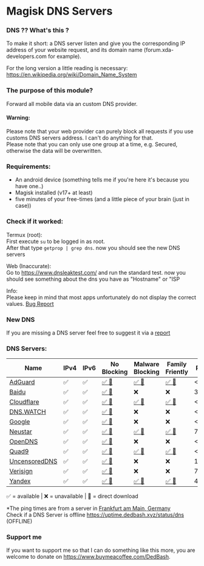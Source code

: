 # Magisk DNS Servers

### DNS ?? What's this ?

To make it short: a DNS server listen and give you the corresponding IP address of your website request, and its domain name (forum.xda-developers.com for example).

For the long version a little reading is necessary: https://en.wikipedia.org/wiki/Domain_Name_System

### The purpose of this module?
Forward all mobile data via an custom DNS provider. 


#### Warning:

Please note that your web provider can purely block all requests if you use customs DNS servers address. I can't do anything for that.<br>
Please note that you can only use one group at a time, e.g. Secured, otherwise the data will be overwritten. 

### Requirements:
- An android device (something tells me if you're here it's because you have one..)
- Magisk installed (v17+ at least)
- five minutes of your free-times (and a little piece of your brain (just in case))


### Check if it worked:
Termux (root):<br>
First execute `su` to be logged in as root.<br>
After that type `getprop | grep dns`. now you should see the new DNS servers

Web (Inaccurate):<br>
Go to https://www.dnsleaktest.com/ and run the standard test. now you should see something about the dns you have as "Hostname" or "ISP

Info:<br>
Please keep in mind that most apps unfortunately do not display the correct values. <a href="https://github.com/DedBash/Magisk-DNS-Servers/issues/1#issuecomment-1387693408">Bug Report</a>


### New DNS
If you are missing a DNS server feel free to suggest it via a <a href="https://github.com/DedBash/Magisk-DNS-Servers/issues/new/choose">report</a>


### DNS Servers:
| Name | IPv4 | IPv6 | No Blocking | Malware Blocking | Family Friently | Ping* | 
|--|--|--|--|--|--|--|
| <a href="https://adguard-dns.io/">AdGuard</a> | ✅ | ✅ | <a href="https://github.com/DedBash/Magisk-DNS-Servers/releases/download/Upload_All_v102/AdGuardDNS4Magisk.zip">✅ 🔗</a> | <a href="https://github.com/DedBash/Magisk-DNS-Servers/releases/download/Upload_All_v102/AdGuardDNS4Magisk-NF.zip">✅ 🔗</a> | <a href="https://github.com/DedBash/Magisk-DNS-Servers/releases/download/Upload_All_v102/AdGuardDNS4Magisk-Family.zip">✅ 🔗</a> | <1ms | 
| <a href="https://dudns.baidu.com/">Baidu</a> | ✅ | ✅ | <a href="https://github.com/DedBash/Magisk-DNS-Servers/releases/download/Upload_All_v102/BaiduDNS4Magisk.zip">✅ 🔗</a> | ❌ | ❌ | 312ms | 
| <a href="https://1.1.1.1/">Cloudflare</a> | ✅ | ✅ | <a href="https://github.com/DedBash/Magisk-DNS-Servers/releases/download/Upload_All_v102/CloudflareDNS4Magisk.zip">✅ 🔗</a> | <a href="https://github.com/DedBash/Magisk-DNS-Servers/releases/download/Upload_All_v102/CloudflareDNS4Magisk-Malware.zip">✅ 🔗</a> | <a href="https://github.com/DedBash/Magisk-DNS-Servers/releases/download/Upload_All_v102/CloudflareDNS4Magisk-Family.zip">✅ 🔗</a> | <1ms |
| <a href="https://dns.watch/">DNS.WATCH</a> | ✅ | ✅ | <a href="https://github.com/DedBash/Magisk-DNS-Servers/releases/download/Upload_All_v102/DNSWATCH4Magisk.zip">✅ 🔗</a> | ❌ | ❌ | <1ms |
| <a href="https://developers.google.com/speed/public-dns">Google</a> | ✅ | ✅ | <a href="https://github.com/DedBash/Magisk-DNS-Servers/releases/download/Upload_All_v102/GoogleDNS4Magisk.zip">✅ 🔗</a> | ❌ | ❌ | <1ms | 
| <a href="https://www.publicdns.neustar/">Neustar</a> | ✅ | ✅ | <a href="https://github.com/DedBash/Magisk-DNS-Servers/releases/download/Upload_All_v102/NeustarDNS4Magisk.zip">✅ 🔗</a> | <a href="https://github.com/DedBash/Magisk-DNS-Servers/releases/download/Upload_All_v102/NeustarDNS4Magisk-Malware.zip">✅ 🔗</a> | <a href="https://github.com/DedBash/Magisk-DNS-Servers/releases/download/Upload_All_v102/NeustarDNS4Magisk-Family.zip">✅ 🔗</a> | 7ms |
| <a href="https://www.opendns.com/">OpenDNS</a> | ✅ | ✅ | <a href="https://github.com/DedBash/Magisk-DNS-Servers/releases/download/Upload_All_v102/OpenDNS4Magisk.zip">✅ 🔗</a> | ❌ | ❌ | <1ms | 
| <a href="https://www.quad9.net/">Quad9</a> | ✅ | ✅ | <a href="https://github.com/DedBash/Magisk-DNS-Servers/releases/download/Upload_All_v102/Quad9DNS4Magisk-Unsecured.zip">✅ 🔗</a> | <a href="https://github.com/DedBash/Magisk-DNS-Servers/releases/download/Upload_All_v102/Quad9DNS4Magisk.zip">✅ 🔗</a> | <a href="https://github.com/DedBash/Magisk-DNS-Servers/releases/download/Upload_All_v102/Quad9DNS4Magisk_Secured.zip">✅ 🔗</a> | <1ms |
| <a href="https://blog.uncensoreddns.org/">UncensoredDNS</a> | ✅ | ✅ | <a href="https://github.com/DedBash/Magisk-DNS-Servers/releases/download/Upload_All_v102/UncensoredDNS4Magisk.zip">✅ 🔗</a> | ❌ | ❌ | 14ms | 
| <a href="https://www.verisign.com/">Verisign</a> | ✅ | ✅ | <a href="https://github.com/DedBash/Magisk-DNS-Servers/releases/download/Upload_All_v102/VerisignDNS4Magisk.zip">✅ 🔗</a> | ❌ | ❌ | 7ms | 
| <a href="https://dns.yandex.com/">Yandex</a> | ✅ | ✅ | <a href="https://github.com/DedBash/Magisk-DNS-Servers/releases/download/Upload_All_v102/YandexDNS4Magisk.zip">✅ 🔗</a> | <a href="https://github.com/DedBash/Magisk-DNS-Servers/releases/download/Upload_All_v102/YandexDNS4Magisk-Malware.zip">✅ 🔗</a> | <a href="https://github.com/DedBash/Magisk-DNS-Servers/releases/download/Upload_All_v102/YandexDNS4Magisk-Family.zip">✅ 🔗</a> | 40ms | 

✅ = available | ❌ = unavailable | 🔗 = direct download

*The ping times are from a server in <a href="https://deinserverhost.de/store/aff.php?aff=4815">Frankfurt am Main, Germany</a><br>
Check if a DNS Server is offline https://uptime.dedbash.xyz/status/dns (OFFLINE)

### Support me
If you want to support me so that I can do something like this more, you are welcome to donate on https://www.buymeacoffee.com/DedBash.
